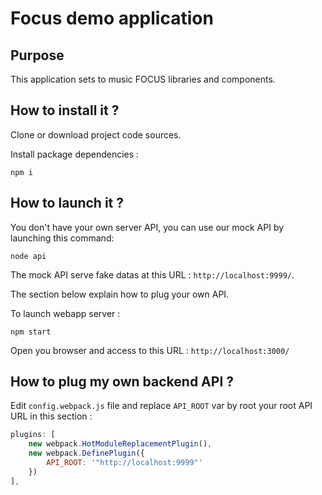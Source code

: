 # Focus demo application

## Purpose

This application sets to music FOCUS libraries and components.

## How to install it ?

Clone or download project code sources.

Install package dependencies :

```shell
npm i
```

## How to launch it ?

You don't have your own server API, you can use our mock API by launching this command:
```shell
node api
```

The mock API serve fake datas at this URL : `http://localhost:9999/`.

The section below explain how to plug your own API.

To launch webapp server :
```shell
npm start
```

Open you browser and access to this URL : `http://localhost:3000/`

## How to plug my own backend API ?

Edit `config.webpack.js` file and replace `API_ROOT` var by root your root API URL in this section :

```javascript
plugins: [
    new webpack.HotModuleReplacementPlugin(),
    new webpack.DefinePlugin({
        API_ROOT: '"http://localhost:9999"'
    })
],
```
